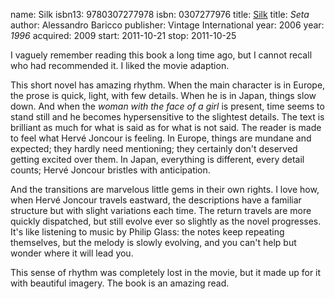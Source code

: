 name: Silk
isbn13: 9780307277978
isbn: 0307277976
title: [Silk](http://amzn.com/0307277976)
title: <i>Seta</i>
author: Alessandro Baricco
publisher: Vintage International
year: 2006
year: <i>1996</i>
acquired: 2009
start: 2011-10-21
stop: 2011-10-25

I vaguely remember reading this book a long time ago, but I cannot recall who
had recommended it.  I liked the movie adaption.

This short novel has amazing rhythm.  When the main character is in Europe, the
prose is quick, light, with few details.  When he is in Japan, things slow down.
And when the _woman with the face of a girl_ is present, time seems to stand
still and he becomes hypersensitive to the slightest details.  The text is
brilliant as much for what is said as for what is not said.  The reader is made
to feel what Herv&eacute; Joncour is feeling.  In Europe, things are mundane and
expected; they hardly need mentioning; they certainly don't deserved getting
excited over them.  In Japan, everything is different, every detail counts;
Herv&eacute; Joncour bristles with anticipation.

And the transitions are marvelous little gems in their own rights.  I love how,
when Herv&eacute; Joncour travels eastward, the descriptions have a familiar
structure but with slight variations each time.  The return travels are more
quickly dispatched, but still evolve ever so slightly as the novel progresses.
It's like listening to music by Philip Glass: the notes keep repeating
themselves, but the melody is slowly evolving, and you can't help but wonder
where it will lead you.

This sense of rhythm was completely lost in the movie, but it made up for it
with beautiful imagery.  The book is an amazing read.
